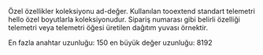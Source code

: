 Özel özellikler koleksiyonu ad-değer. Kullanılan tooextend standart telemetri hello özel boyutlarla koleksiyonudur. Sipariş numarası gibi belirli özelliği telemetri veya telemetri öğesi üretilen dağıtım yuvası örnektir. 

En fazla anahtar uzunluğu: 150 en büyük değer uzunluğu: 8192
